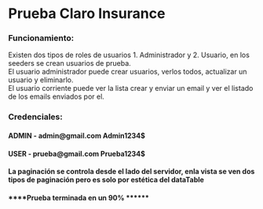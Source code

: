 
<h1>Prueba Claro Insurance</h1>



<h3>Funcionamiento:</h3>
<p>Existen dos tipos de roles de usuarios 1. Administrador y 2. Usuario, en los seeders se crean usuarios de prueba. <br>
El usuario administrador puede crear usuarios, verlos todos, actualizar un usuario y eliminarlo. <br>
El usuario corriente puede ver la lista crear y enviar un email y ver el listado de los emails enviados por el. </p>

<h3>Credenciales: </h3>
<h4>ADMIN     -     admin@gmail.com  Admin1234$</h4>
<h4>USER      -     prueba@gmail.com   Prueba1234$</h4>

<h4>La paginación se controla desde el lado del servidor, enla vista se ven dos tipos de paginación pero es solo por estética del dataTable</h4>

<h4>****Prueba terminada en un 90% ******</h4>
